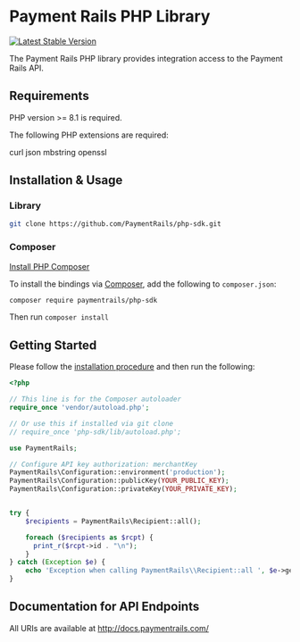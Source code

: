 # Payment Rails PHP Library

[![Latest Stable Version](https://poser.pugx.org/paymentrails/php-sdk/v/stable.png)](https://packagist.org/packages/paymentrails/php-sdk)

The Payment Rails PHP library provides integration access to the Payment Rails API.


## Requirements

PHP version >= 8.1 is required.

The following PHP extensions are required:

curl
json
mbstring
openssl

## Installation & Usage

### Library

```bash
git clone https://github.com/PaymentRails/php-sdk.git
```


### Composer

[Install PHP Composer](https://getcomposer.org/doc/00-intro.md)

To install the bindings via [Composer](http://getcomposer.org/), add the following to `composer.json`:

```bash
composer require paymentrails/php-sdk
```

Then run `composer install`


## Getting Started

Please follow the [installation procedure](#installation--usage) and then run the following:

```php
<?php

// This line is for the Composer autoloader
require_once 'vendor/autoload.php';

// Or use this if installed via git clone
// require_once 'php-sdk/lib/autoload.php';

use PaymentRails;

// Configure API key authorization: merchantKey
PaymentRails\Configuration::environment('production');
PaymentRails\Configuration::publicKey(YOUR_PUBLIC_KEY);
PaymentRails\Configuration::privateKey(YOUR_PRIVATE_KEY);


try {
    $recipients = PaymentRails\Recipient::all();

    foreach ($recipients as $rcpt) {
      print_r($rcpt->id . "\n");
    }
} catch (Exception $e) {
    echo 'Exception when calling PaymentRails\\Recipient::all ', $e->getMessage(), PHP_EOL;
}
```

## Documentation for API Endpoints

All URIs are available at http://docs.paymentrails.com/
